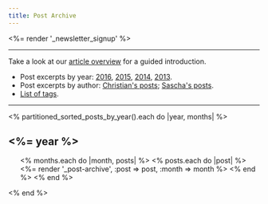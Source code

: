 ```yaml
---
title: Post Archive
---
```


<%= render '_newsletter_signup' %>

-----

Take a look at our [article overview](/posts/overview/) for a guided introduction.

* Post excerpts by year: [2016](/posts/2016/), [2015](/posts/2015/), [2014](/posts/2014/), [2013](/posts/2013/).
* Post excerpts by author: [Christian's posts](/authors/christian/); [Sascha's posts](/authors/sascha/).
* [List of tags](/posts/tags/).

-----

<% partitioned_sorted_posts_by_year().each do |year, months| %>
<h2><%= year %></h2>

<ul class="allposts">
<% months.each do |month, posts| %>
<% posts.each do |post| %>
<%= render '_post-archive', :post => post, :month => month %>
<% end %>
<% end %> 
</ul>

<% end %>
